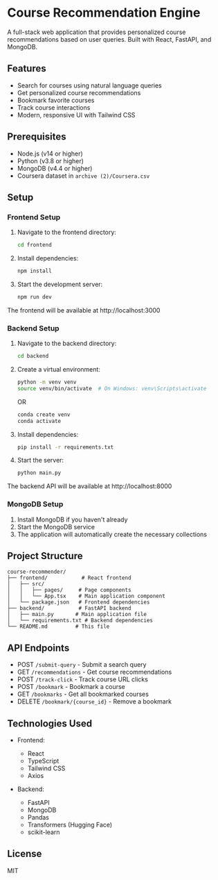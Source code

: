# Course Recommendation Engine

A full-stack web application that provides personalized course recommendations based on user queries. Built with React, FastAPI, and MongoDB.

## Features

- Search for courses using natural language queries
- Get personalized course recommendations
- Bookmark favorite courses
- Track course interactions
- Modern, responsive UI with Tailwind CSS

## Prerequisites

- Node.js (v14 or higher)
- Python (v3.8 or higher)
- MongoDB (v4.4 or higher)
- Coursera dataset in `archive (2)/Coursera.csv`

## Setup

### Frontend Setup

1. Navigate to the frontend directory:
   ```bash
   cd frontend
   ```

2. Install dependencies:
   ```bash
   npm install
   ```

3. Start the development server:
   ```bash
   npm run dev
   ```

The frontend will be available at http://localhost:3000

### Backend Setup

1. Navigate to the backend directory:
   ```bash
   cd backend
   ```

2. Create a virtual environment:
   ```bash
   python -m venv venv
   source venv/bin/activate  # On Windows: venv\Scripts\activate
   ```
   OR
   ```bash
   conda create venv
   conda activate
   ```

4. Install dependencies:
   ```bash
   pip install -r requirements.txt
   ```

5. Start the server:
   ```bash
   python main.py
   ```

The backend API will be available at http://localhost:8000

### MongoDB Setup

1. Install MongoDB if you haven't already
2. Start the MongoDB service
3. The application will automatically create the necessary collections

## Project Structure

```
course-recommender/
├── frontend/           # React frontend
│   ├── src/
│   │   ├── pages/     # Page components
│   │   └── App.tsx    # Main application component
│   └── package.json   # Frontend dependencies
├── backend/           # FastAPI backend
│   ├── main.py       # Main application file
│   └── requirements.txt # Backend dependencies
└── README.md         # This file
```

## API Endpoints

- POST `/submit-query` - Submit a search query
- GET `/recommendations` - Get course recommendations
- POST `/track-click` - Track course URL clicks
- POST `/bookmark` - Bookmark a course
- GET `/bookmarks` - Get all bookmarked courses
- DELETE `/bookmark/{course_id}` - Remove a bookmark

## Technologies Used

- Frontend:
  - React
  - TypeScript
  - Tailwind CSS
  - Axios

- Backend:
  - FastAPI
  - MongoDB
  - Pandas
  - Transformers (Hugging Face)
  - scikit-learn

## License

MIT 
